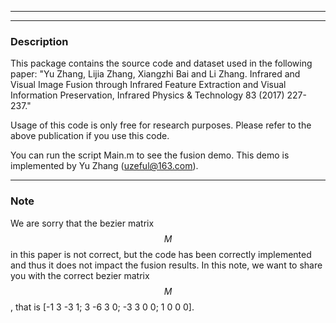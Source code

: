 ********************************************************************************
***
### Description
This package contains the source code and dataset used in the following paper:
"Yu Zhang, Lijia Zhang, Xiangzhi Bai and Li Zhang. Infrared and Visual Image Fusion through Infrared Feature Extraction and Visual Information Preservation, Infrared Physics & Technology 83 (2017) 227-237."

Usage of this code is only free for research purposes. Please refer to the above publication if you use this code. 

You can run the script Main.m to see the fusion demo.
This demo is implemented by Yu Zhang (uzeful@163.com).
***

### Note
We are sorry that the bezier matrix $$M$$ in this paper is not correct, but the code has been correctly implemented and thus it does not impact the fusion results. 
In this note, we want to share you with the correct bezier matrix $$M$$, that is
[-1 3 -3 1; 
 3 -6 3 0;
 -3 3 0 0;
 1 0 0 0].
